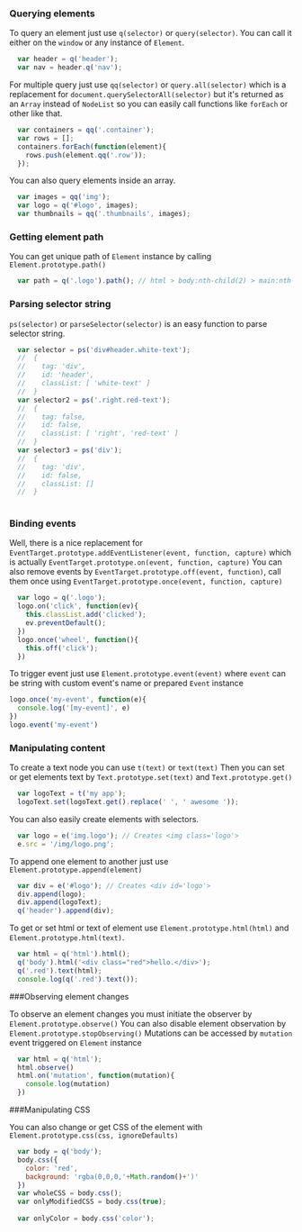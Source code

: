 ### Querying elements

To query an element just use `q(selector)` or `query(selector)`. You can call it either on the `window` or any instance of `Element`.

```js
  var header = q('header');
  var nav = header.q('nav');
```

For multiple query just use `qq(selector)` or `query.all(selector)` which is a replacement for `document.querySelectorAll(selector)` but it's returned as an   `Array` instead of `NodeList` so you can easily call functions like `forEach` or other like that.

```js
  var containers = qq('.container');
  var rows = [];
  containers.forEach(function(element){
    rows.push(element.qq('.row'));
  });
```

You can also query elements inside an array.

```js
  var images = qq('img');
  var logo = q('#logo', images);
  var thumbnails = qq('.thumbnails', images);
```

### Getting element path

You can get unique path of `Element` instance by calling `Element.prototype.path()`

```js
  var path = q('.logo').path(); // html > body:nth-child(2) > main:nth-child(2) > div:nth-child(2)
```

### Parsing selector string

`ps(selector)` or `parseSelector(selector)` is an easy function to parse selector string.

```js
  var selector = ps('div#header.white-text');
  //  {
  //    tag: 'div',
  //    id: 'header',
  //    classList: [ 'white-text' ]
  //  }
  var selector2 = ps('.right.red-text');
  //  {
  //    tag: false,
  //    id: false,
  //    classList: [ 'right', 'red-text' ]
  //  }
  var selector3 = ps('div');
  //  {
  //    tag: 'div',
  //    id: false,
  //    classList: []
  //  }
  
```

### Binding events
Well, there is a nice replacement for `EventTarget.prototype.addEventListener(event, function, capture)` which is actually `EventTarget.prototype.on(event, function, capture)`
You can also remove events by `EventTarget.prototype.off(event, function)`, call them once using `EventTarget.prototype.once(event, function, capture)`
```js
  var logo = q('.logo');
  logo.on('click', function(ev){
    this.classList.add('clicked');
    ev.preventDefault();
  })
  logo.once('wheel', function(){
    this.off('click');
  })
```
To trigger event just use `Element.prototype.event(event)` where `event` can be string with custom event's name or prepared `Event` instance
```js
logo.once('my-event', function(e){
  console.log('[my-event]', e)
})
logo.event('my-event')
```

### Manipulating content

To create a text node you can use `t(text)` or `text(text)`
Then you can set or get elements text by `Text.prototype.set(text)` and `Text.prototype.get()`
```js
  var logoText = t('my app');
  logoText.set(logoText.get().replace(' ', ' awesome '));
```
You can also easily create elements with selectors.
```js
  var logo = e('img.logo'); // Creates <img class='logo'>
  e.src = '/img/logo.png';
```
To append one element to another just use `Element.prototype.append(element)`
```js
  var div = e('#logo'); // Creates <div id='logo'>
  div.append(logo);
  div.append(logoText);
  q('header').append(div);
```
To get or set html or text of element use `Element.prototype.html(html)` and `Element.prototype.html(text)`.
```js
  var html = q('html').html();
  q('body').html('<div class="red">hello.</div>');
  q('.red').text(html);
  console.log(q('.red').text());
```

###Observing element changes

To observe an element changes you must initiate the observer by `Element.prototype.observe()`
You can also disable element observation by `Element.prototype.stopObserving()`
Mutations can be accessed by `mutation` event triggered on `Element` instance
```js
  var html = q('html');
  html.observe()
  html.on('mutation', function(mutation){
    console.log(mutation)
  })
```

###Manipulating CSS

You can also change or get CSS of the element with  `Element.prototype.css(css, ignoreDefaults)`
```js
  var body = q('body');
  body.css({
    color: 'red',
    background: 'rgba(0,0,0,'+Math.random()+')'
  })
  var wholeCSS = body.css();
  var onlyModifiedCSS = body.css(true);
  
  var onlyColor = body.css('color');
  
```
